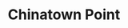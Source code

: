 ---
addr: '133 New Bridge Rd, Singapore 059413'
city: Singapore
country: SG
description: ''
id: chinatownpoint
lat: 1.2855966972077755
lng: 103.84509043922701
title: Chinatown Point
venue: Chinatown Point
---